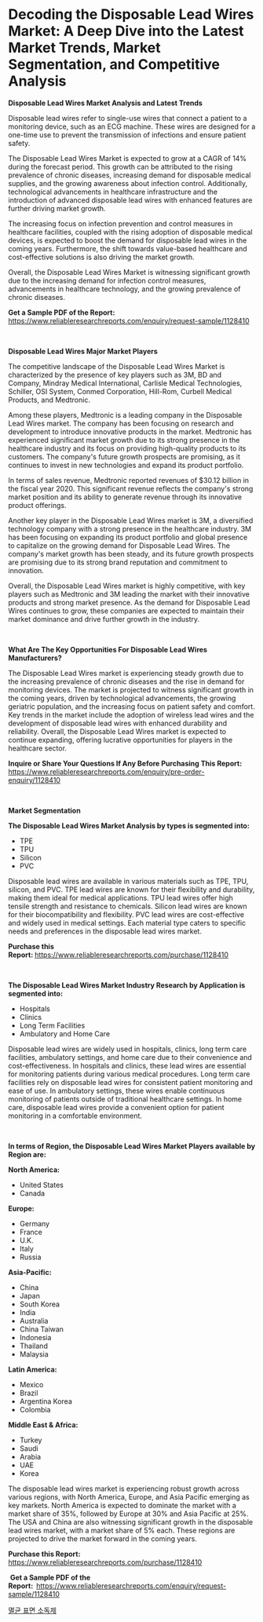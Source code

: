 <p><h1>Decoding the Disposable Lead Wires Market: A Deep Dive into the Latest Market Trends, Market Segmentation, and Competitive Analysis</h1></p><p><strong>Disposable Lead Wires Market Analysis and Latest Trends</strong></p>
<p><p>Disposable lead wires refer to single-use wires that connect a patient to a monitoring device, such as an ECG machine. These wires are designed for a one-time use to prevent the transmission of infections and ensure patient safety.</p><p>The Disposable Lead Wires Market is expected to grow at a CAGR of 14% during the forecast period. This growth can be attributed to the rising prevalence of chronic diseases, increasing demand for disposable medical supplies, and the growing awareness about infection control. Additionally, technological advancements in healthcare infrastructure and the introduction of advanced disposable lead wires with enhanced features are further driving market growth.</p><p>The increasing focus on infection prevention and control measures in healthcare facilities, coupled with the rising adoption of disposable medical devices, is expected to boost the demand for disposable lead wires in the coming years. Furthermore, the shift towards value-based healthcare and cost-effective solutions is also driving the market growth.</p><p>Overall, the Disposable Lead Wires Market is witnessing significant growth due to the increasing demand for infection control measures, advancements in healthcare technology, and the growing prevalence of chronic diseases.</p></p>
<p><strong>Get a Sample PDF of the Report:&nbsp;</strong> <a href="https://www.reliableresearchreports.com/enquiry/request-sample/1128410">https://www.reliableresearchreports.com/enquiry/request-sample/1128410</a></p>
<p>&nbsp;</p>
<p><strong>Disposable Lead Wires Major Market Players</strong></p>
<p><p>The competitive landscape of the Disposable Lead Wires Market is characterized by the presence of key players such as 3M, BD and Company, Mindray Medical International, Carlisle Medical Technologies, Schiller, OSI System, Conmed Corporation, Hill-Rom, Curbell Medical Products, and Medtronic. </p><p>Among these players, Medtronic is a leading company in the Disposable Lead Wires market. The company has been focusing on research and development to introduce innovative products in the market. Medtronic has experienced significant market growth due to its strong presence in the healthcare industry and its focus on providing high-quality products to its customers. The company's future growth prospects are promising, as it continues to invest in new technologies and expand its product portfolio.</p><p>In terms of sales revenue, Medtronic reported revenues of $30.12 billion in the fiscal year 2020. This significant revenue reflects the company's strong market position and its ability to generate revenue through its innovative product offerings.</p><p>Another key player in the Disposable Lead Wires market is 3M, a diversified technology company with a strong presence in the healthcare industry. 3M has been focusing on expanding its product portfolio and global presence to capitalize on the growing demand for Disposable Lead Wires. The company's market growth has been steady, and its future growth prospects are promising due to its strong brand reputation and commitment to innovation.</p><p>Overall, the Disposable Lead Wires market is highly competitive, with key players such as Medtronic and 3M leading the market with their innovative products and strong market presence. As the demand for Disposable Lead Wires continues to grow, these companies are expected to maintain their market dominance and drive further growth in the industry.</p></p>
<p>&nbsp;</p>
<p><strong>What Are The Key Opportunities For Disposable Lead Wires Manufacturers?</strong></p>
<p><p>The Disposable Lead Wires market is experiencing steady growth due to the increasing prevalence of chronic diseases and the rise in demand for monitoring devices. The market is projected to witness significant growth in the coming years, driven by technological advancements, the growing geriatric population, and the increasing focus on patient safety and comfort. Key trends in the market include the adoption of wireless lead wires and the development of disposable lead wires with enhanced durability and reliability. Overall, the Disposable Lead Wires market is expected to continue expanding, offering lucrative opportunities for players in the healthcare sector.</p></p>
<p><strong>Inquire or Share Your Questions If Any Before Purchasing This Report:</strong> <a href="https://www.reliableresearchreports.com/enquiry/pre-order-enquiry/1128410">https://www.reliableresearchreports.com/enquiry/pre-order-enquiry/1128410</a></p>
<p>&nbsp;</p>
<p><strong>Market Segmentation</strong></p>
<p><strong>The Disposable Lead Wires Market Analysis by types is segmented into:</strong></p>
<p><ul><li>TPE</li><li>TPU</li><li>Silicon</li><li>PVC</li></ul></p>
<p><p>Disposable lead wires are available in various materials such as TPE, TPU, silicon, and PVC. TPE lead wires are known for their flexibility and durability, making them ideal for medical applications. TPU lead wires offer high tensile strength and resistance to chemicals. Silicon lead wires are known for their biocompatibility and flexibility. PVC lead wires are cost-effective and widely used in medical settings. Each material type caters to specific needs and preferences in the disposable lead wires market.</p></p>
<p><strong>Purchase this Report:&nbsp;</strong><a href="https://www.reliableresearchreports.com/purchase/1128410">https://www.reliableresearchreports.com/purchase/1128410</a></p>
<p>&nbsp;</p>
<p><strong>The Disposable Lead Wires Market Industry Research by Application is segmented into:</strong></p>
<p><ul><li>Hospitals</li><li>Clinics</li><li>Long Term Facilities</li><li>Ambulatory and Home Care</li></ul></p>
<p><p>Disposable lead wires are widely used in hospitals, clinics, long term care facilities, ambulatory settings, and home care due to their convenience and cost-effectiveness. In hospitals and clinics, these lead wires are essential for monitoring patients during various medical procedures. Long term care facilities rely on disposable lead wires for consistent patient monitoring and ease of use. In ambulatory settings, these wires enable continuous monitoring of patients outside of traditional healthcare settings. In home care, disposable lead wires provide a convenient option for patient monitoring in a comfortable environment.</p></p>
<p>&nbsp;</p>
<p><strong>In terms of Region, the Disposable Lead Wires Market Players available by Region are:</strong></p>
<p>
    <p> <strong> North America: </strong>
        <ul>
            <li>United States</li>
            <li>Canada</li>
        </ul>
        </p> 
    <p> <strong> Europe: </strong>
        <ul>
            <li>Germany</li>
            <li>France</li>
            <li>U.K.</li>
            <li>Italy</li>
            <li>Russia</li>
        </ul>
        </p> 
    <p> <strong> Asia-Pacific: </strong>
        <ul>
            <li>China</li>
            <li>Japan</li>
            <li>South Korea</li>
            <li>India</li>
            <li>Australia</li>
            <li>China Taiwan</li>
            <li>Indonesia</li>
            <li>Thailand</li>
            <li>Malaysia</li>
        </ul>
        </p> 
    <p> <strong> Latin America: </strong>
        <ul>
            <li>Mexico</li>
            <li>Brazil</li>
            <li>Argentina Korea</li>
            <li>Colombia</li>
        </ul>
        </p> 
    <p> <strong> Middle East & Africa: </strong>
        <ul>
            <li>Turkey</li>
            <li>Saudi</li>
            <li>Arabia</li>
            <li>UAE</li>
            <li>Korea</li>
        </ul>
    </p>
    </p>
<p><p>The disposable lead wires market is experiencing robust growth across various regions, with North America, Europe, and Asia Pacific emerging as key markets. North America is expected to dominate the market with a market share of 35%, followed by Europe at 30% and Asia Pacific at 25%. The USA and China are also witnessing significant growth in the disposable lead wires market, with a market share of 5% each. These regions are projected to drive the market forward in the coming years.</p></p>
<p><strong>Purchase this Report: </strong><a href="https://www.reliableresearchreports.com/purchase/1128410">https://www.reliableresearchreports.com/purchase/1128410</a></p>
<p>&nbsp;<strong>Get a Sample PDF of the Report:&nbsp;&nbsp;</strong><a href="https://www.reliableresearchreports.com/enquiry/request-sample/1128410">https://www.reliableresearchreports.com/enquiry/request-sample/1128410</a></p>
<p><strong></strong></p>
<p><p><a href="https://medium.com/@kirby6567566/%EB%A9%B4%EC%97%AD-%ED%9A%8C%EB%A9%B4-%EC%86%8C%EB%8F%85%EC%A0%9C-%EC%8B%9C%EC%9E%A5-%EA%B7%9C%EB%AA%A8%EB%8A%94-%EA%B8%80%EB%A1%9C%EB%B2%8C-%EC%82%B0%EC%97%85%EC%97%90%EC%84%9C-%EA%B0%80%EC%9E%A5-%EC%A2%8B%EC%9D%80-%EB%A7%88%EC%BC%80%ED%8C%85-%EC%B1%84%EB%84%90%EC%9D%84-%EB%B3%B4%EC%97%AC%EC%A4%8D%EB%8B%88%EB%8B%A4-0a8f7b50d47e">멸균 표면 소독제</a></p></p>